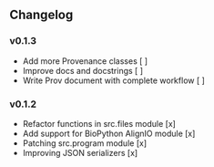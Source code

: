 ## Changelog

### v0.1.3
* Add more Provenance classes [ ]
* Improve docs and docstrings [ ]
* Write Prov document with complete workflow [ ]

### v0.1.2
* Refactor functions in src.files module [x]
* Add support for BioPython AlignIO module [x]
* Patching src.program module [x]
* Improving JSON serializers [x]